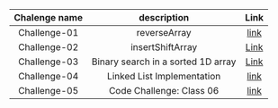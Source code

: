 

|     Chalenge name 	      |          description 	           |                                                     Link 	                                                     |   	
|:------------------------:|:--------------------------------:|:--------------------------------------------------------------------------------------------------------------:|	
| Challenge-01           	 |           reverseArray           |      [ link](https://github.com/Mohd-saqr/data-structures-and-algorithms/tree/main/Java/Challenge-01)   	      |   		
|  Challenge-02        	   |     insertShiftArray      	      | [Link](https://github.com/Mohd-saqr/data-structures-and-algorithms/blob/main/Java/Challenge-02/Reademe.md)   	 |   	
|   Challenge-03      	    |Binary search in a sorted 1D array|        	[Link](https://github.com/Mohd-saqr/data-structures-and-algorithms/blob/main/Java/Challenge-03)        
| Challenge-04           	 |    Linked List Implementation    |        [ link](https://github.com/Mohd-saqr/data-structures-and-algorithms/tree/main/Java/Challenge-04)        | 
| Challenge-05           	 |     Code Challenge: Class 06     |        [ link](https://github.com/Mohd-saqr/data-structures-and-algorithms/tree/main/Java/Challenge-05)        | 
